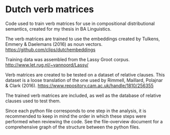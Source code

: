 # Dutch verb matrices
Code used to train verb matrices for use in compositional distributional semantics, created for my thesis in BA Linguistics.

The verb matrices are trained to use the embeddings created by Tulkens, Emmery & Daelemans (2016) as noun vectors.
https://github.com/clips/dutchembeddings

Training data was assembled from the Lassy Groot corpus.
http://www.let.rug.nl/~vannoord/Lassy/

Verb matrices are created to be tested on a dataset of relative clauses. This dataset is a loose translation of the one used by Rimmell, Maillard, Polajnar & Clark (2016).
https://www.repository.cam.ac.uk/handle/1810/256355

The trained verb matrices are included, as well as the database of relative clauses used to test them.

Since each python file corresponds to one step in the analysis, it is recommended to keep in mind the order in which these steps were performed when reviewing the code. See the file-overview document for a comprehensive graph of the structure between the python files. 
